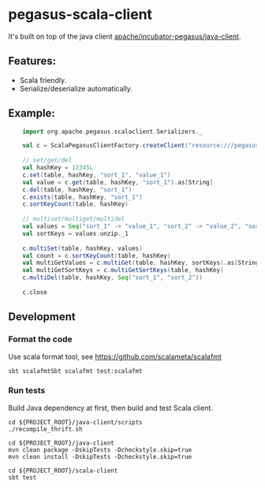 <!--
Licensed to the Apache Software Foundation (ASF) under one
or more contributor license agreements.  See the NOTICE file
distributed with this work for additional information
regarding copyright ownership.  The ASF licenses this file
to you under the Apache License, Version 2.0 (the
"License"); you may not use this file except in compliance
with the License.  You may obtain a copy of the License at

http://www.apache.org/licenses/LICENSE-2.0

Unless required by applicable law or agreed to in writing,
software distributed under the License is distributed on an
"AS IS" BASIS, WITHOUT WARRANTIES OR CONDITIONS OF ANY
KIND, either express or implied.  See the License for the
specific language governing permissions and limitations
under the License.
-->
# pegasus-scala-client

It's built on top of the java client [apache/incubator-pegasus/java-client](https://github.com/apache/incubator-pegasus/tree/master/java-client).

## Features:

* Scala friendly.
* Serialize/deserialize automatically.

## Example:

```scala
    import org.apache.pegasus.scalaclient.Serializers._

    val c = ScalaPegasusClientFactory.createClient("resource:///pegasus.properties")
   
    // set/get/del
    val hashKey = 12345L
    c.set(table, hashKey, "sort_1", "value_1")
    val value = c.get(table, hashKey, "sort_1").as[String]
    c.del(table, hashKey, "sort_1")
    c.exists(table, hashKey, "sort_1") 
    c.sortKeyCount(table, hashKey)
    
    // multiset/multiget/multidel
    val values = Seq("sort_1" -> "value_1", "sort_2" -> "value_2", "sort_3" -> "value_3")
    val sortKeys = values.unzip._1 
    
    c.multiSet(table, hashKey, values)
    val count = c.sortKeyCount(table, hashKey)
    val multiGetValues = c.multiGet(table, hashKey, sortKeys).as[String]
    val multiGetSortKeys = c.multiGetSortKeys(table, hashKey)
    c.multiDel(table, hashKey, Seq("sort_1", "sort_2"))
    
    c.close
```

## Development

### Format the code

Use scala format tool, see https://github.com/scalameta/scalafmt
```
sbt scalafmtSbt scalafmt test:scalafmt
```

### Run tests

Build Java dependency at first, then build and test Scala client.
```
cd ${PROJECT_ROOT}/java-client/scripts
./recompile_thrift.sh

cd ${PROJECT_ROOT}/java-client
mvn clean package -DskipTests -Dcheckstyle.skip=true
mvn clean install -DskipTests -Dcheckstyle.skip=true

cd ${PROJECT_ROOT}/scala-client
sbt test
```
